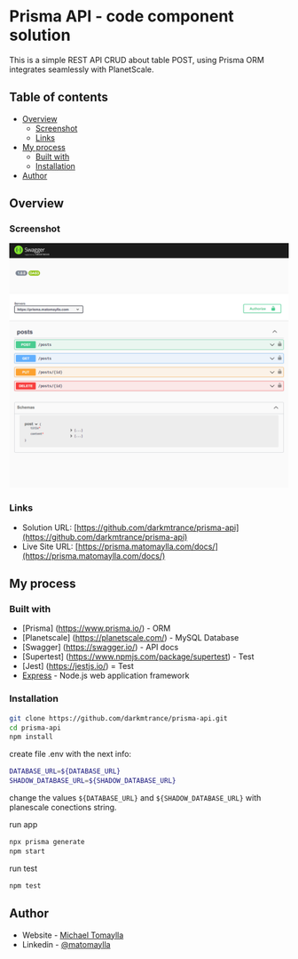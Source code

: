 # Prisma API - code component solution

This is a simple REST API CRUD about table POST, using Prisma ORM integrates seamlessly with PlanetScale.  

## Table of contents

- [Overview](#overview)
  - [Screenshot](#screenshot)
  - [Links](#links)
- [My process](#my-process)
  - [Built with](#built-with)
  - [Installation](#installation)
- [Author](#author)


## Overview

### Screenshot

![](./images/prisma.matomaylla.com.png)

### Links

- Solution URL: [https://github.com/darkmtrance/prisma-api](https://github.com/darkmtrance/prisma-api)
- Live Site URL: [https://prisma.matomaylla.com/docs/](https://prisma.matomaylla.com/docs/)

## My process

### Built with

- [Prisma] (https://www.prisma.io/) - ORM
- [Planetscale] (https://planetscale.com/) - MySQL Database
- [Swagger] (https://swagger.io/) - API docs
- [Supertest] (https://www.npmjs.com/package/supertest) - Test
- [Jest] (https://jestjs.io/) = Test
- [Express](https://expressjs.com/) - Node.js web application framework

### Installation

```bash
git clone https://github.com/darkmtrance/prisma-api.git
cd prisma-api
npm install
```

create file .env with the next info:
```bash
DATABASE_URL=${DATABASE_URL}
SHADOW_DATABASE_URL=${SHADOW_DATABASE_URL}
```
change the values `${DATABASE_URL}` and `${SHADOW_DATABASE_URL}` with planescale conections string.

run app

```bash
npx prisma generate
npm start
```

run test

```bash
npm test
```

## Author

- Website - [Michael Tomaylla](https://cv.matomaylla.com/)
- Linkedin - [@matomaylla](https://www.linkedin.com/in/mtm2019/)
